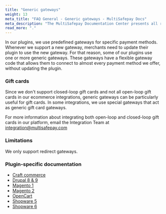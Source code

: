 ```yaml
---
title: "Generic gateways"
weight: 13
meta_title: "FAQ General - Generic gateways - MultiSafepay Docs"
meta_description: "The MultiSafepay Documentation Center presents all relevant information about our Plugins and API. You can also find support pages for payment methods, tools and general questions as well as the contact details of our Support and Integration Teams."
read_more: "."
---
```


In our plugins, we use predefined gateways for specific payment methods. Whenever we support a new gateway, merchants need to update their plugin to use the new gateway. For that reason, some of our plugins use one or more generic gateways. These gateways have a flexible gateway code that allows them to connect to almost every payment method we offer, without updating the plugin.

### Gift cards 

Since we don't support closed-loop gift cards and not all open-loop gift cards in our ecommerce integrations, generic gateways can be particularly useful for gift cards.
In some integrations, we use special gateways that act as generic gift card gateways.

For more information about integrating both open-loop and closed-loop gift cards in our platform, email the Integration Team at <integration@multisafepay.com>

### Limitations

We only support redirect gateways.

### Plugin-specific documentation

- [Craft commerce](/integrations/ecommerce-integrations/craftcommerce/faq/generic-gateways/)
- [Drupal 8 & 9](/integrations/ecommerce-integrations/drupal8/faq/generic-gateways/)
- [Magento 1](/integrations/ecommerce-integrations/magento1/faq/generic-gateways/)
- [Magento 2](/integrations/ecommerce-integrations/magento2/faq/generic-gateways/)
- [OpenCart](/integrations/ecommerce-integrations/opencart/faq/generic-gateways/)
- [Shopware 5](/integrations/ecommerce-integrations/shopware5/faq/generic-gateways/)
- [Shopware 6](/integrations/ecommerce-integrations/shopware6/faq/generic-gateways/)


